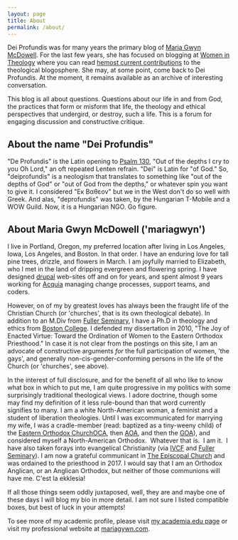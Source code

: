 ```yaml
---
layout: page
title: About
permalink: /about/
---
```

Dei Profundis was for many years the primary blog of <a href="http://mariagwyn.com/">Maria Gwyn McDowell</a>. For the last few years, she has focused on blogging at <a href="https://womenintheology.org/">Women in Theology</a> where you can read <a href="https://womenintheology.org/author/mariagwyn/">hemost current contributions</a> to the theological blogosphere. She may, at some point, come back to Dei Profundis. At the moment, it remains available as an archive of interesting conversation.

This blog is all about questions. Questions about our life in and from God, the practices that form or misform that life, the theology and ethical perspectives that undergird, or destroy, such a life. This is a forum for engaging discussion and constructive critique.

## About the name "Dei Profundis"
"De Profundis" is the Latin opening to <a href="http://bible.oremus.org/?ql=70813836" target="_blank" title="Psalm 130 - NRSV">Psalm 130</a>, "Out of the depths I cry to you Oh Lord," an oft repeated Lenten refrain. "Dei" is Latin for "of God." So, "deiprofundis" is a neologism that translates to something like "out of the depths of God" or "out of God from the depths," or whatever spin you want to give it. I considered "Εκ Βαθεον" but we in the West don't do so well with Greek. And alas, "deprofundis" was taken, by the Hungarian T-Mobile and a WOW Guild. Now, it is a Hungarian NGO. Go figure.
## About Maria Gwyn McDowell ('mariagwyn')
I live in Portland, Oregon, my preferred location after living in Los Angeles, Iowa, Los Angeles, and Boston. In that order. I have an enduring love for tall pine trees, drizzle, and flowers in March. I am joyfully married to Elizabeth, who I met in the land of dripping evergreen and flowering spring. I have designed <a href="http://drupal.org/">drupal</a> web-sites off and on for years, and spent almost 9 years working for <a href="http://acquia.com/">Acquia</a> managing change processes, support teams, and coders.</p>
<p>However, on of my by greatest loves has always been the fraught life of the Christian Church (or 'churches', that is its own theological debate). In addition to an M.Div from <a href="http://fuller.edu/" target="_blank">Fuller Seminary</a>, I have a Ph.D in theology and ethics from <a href="http://bc.edu/" target="_blank">Boston College</a>. I defended my dissertation in 2010, "The Joy of Enacted Virtue: Toward the Ordination of Women to the Eastern Orthodox Priesthood." In case it is not clear from the postings on this site, I am an advocate of constructive arguments <em>for </em>the full participation of women, 'the gays', and generally non-cis-gender-conforming persons in the life of the Church (or 'churches', see above).

In the interest of full disclosure, and for the benefit of all who like to know what box in which to put me, I am quite progressive in my politics with some surprisingly traditional theological views. I adore doctrine, though some may find my definition of it less rule-bound than that word currently signifies to many. I am a white North-American woman, a feminist and a student of liberation theologies. Until I was excommunicated for marrying my wife, I was a cradle-member (read: baptized as a tiny-weeny child) of the <a href="http://orthodoxwiki.org/Main_Page" target="_blank" title="OrthodoxWiki">Eastern Orthodox Church</a><a href="http://www.oca.org/" target="_blank" title="Orthodox Church in America">OCA</a>, then <a href="http://antiochian.org/" target="_blank" title="Antiochian Archdiocese of America">AOA</a>, and then the <a href="http://www.goarch.org/" target="_blank" title="Greek Orthodox Archdiocese of America">GOA</a>), and considered myself a North-American Orthodox.  Whatever that is.  I am it.  I have also taken forays into evangelical Christianity (via <a href="http://intervarsity.org/" target="_blank" title="InterVarsity">IVCF</a> and <a href="http://www.fuller.edu/" target="_blank" title="Fuller Theological Seminary">Fuller Seminary</a>). I am now a grateful communicant in <a href="http://www.episcopalchurch.org/" target="_blank">The Episcopal Church</a> and was ordained to the priesthood in 2017. I would say that I am an Orthodox Anglican, or an Anglican Orthodox, but neither of those communions will have me. C'est la ekklesia!

If all those things seem oddly juxtaposed, well, they are and maybe one of these days I will blog my bio in more detail. I am not sure I listed compatible boxes, but best of luck in your attempts!

<p>To see more of my academic profile, please visit <a href="https://bc.academia.edu/MariaMcDowell" target="_blank">my academia.edu page</a> or visit my professional website at <a href="http://mariagwyn.com/" target="_blank">mariagywn.com</a>.
